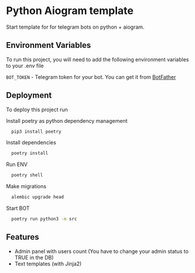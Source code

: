 
# Python Aiogram template

Start template for for telegram bots on python + aiogram.



## Environment Variables

To run this project, you will need to add the following environment variables to your .env file

`BOT_TOKEN` - Telegram token for your bot. You can get it from [BotFather](https://t.me/BotFather)



## Deployment

To deploy this project run

Install poetry as python dependency management

```bash
  pip3 install poetry
```
Install dependencies
```bash
  poetry install
```
Run ENV
```bash
  poetry shell
```
Make migrations
```bash
  alembic upgrade head
```
Start BOT
```bash
  poetry run python3 -m src
```


## Features

- Admin panel with users count (You have to change your admin status to TRUE in the DB)
- Text templates (with Jinja2)
